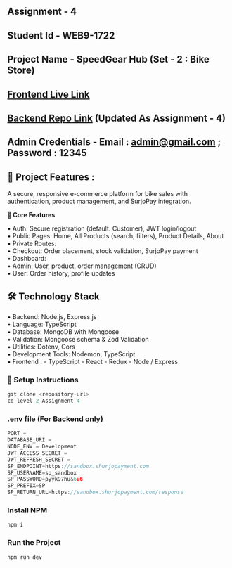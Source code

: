 ## Assignment - 4

## Student Id - WEB9-1722

## Project Name - SpeedGear Hub (Set - 2 : Bike Store)

## [Frontend Live Link](https://bike-shop-nine.vercel.app/)

## [Backend Repo Link](https://github.com/Farsit-007/level-2-Assignment-2) (Updated As Assignment - 4)

## Admin Credentials - Email : admin@gmail.com ; Password : 12345

## 🚀 Project Features :

A secure, responsive e-commerce platform for bike sales with authentication, product management, and SurjoPay integration.

**🔹 Core Features** </br>

• Auth: Secure registration (default: Customer), JWT login/logout </br>
• Public Pages: Home, All Products (search, filters), Product Details, About </br>
• Private Routes: </br>
• Checkout: Order placement, stock validation, SurjoPay payment </br>
• Dashboard: </br>
• Admin: User, product, order management (CRUD) </br>
• User: Order history, profile updates </br>

## 🛠️ Technology Stack

• Backend: Node.js, Express.js</br>
• Language: TypeScript</br>
• Database: MongoDB with Mongoose</br>
• Validation: Mongoose schema & Zod Validation</br>
• Utilities: Dotenv, Cors</br>
• Development Tools: Nodemon, TypeScript</br>
• Frontend : - TypeScript - React - Redux - Node / Express</br>

### 🧰 Setup Instructions

```js
git clone <repository-url>
cd level-2-Assignment-4
```

### .env file (For Backend only)

```js
PORT =
DATABASE_URI =
NODE_ENV = Development
JWT_ACCESS_SECRET =
JWT_REFRESH_SECRET =
SP_ENDPOINT=https://sandbox.shurjopayment.com
SP_USERNAME=sp_sandbox
SP_PASSWORD=pyyk97hu&6u6
SP_PREFIX=SP
SP_RETURN_URL=https://sandbox.shurjopayment.com/response
```

### Install NPM

```shell
npm i
```

### Run the Project

```shell
npm run dev
```
